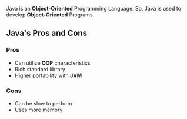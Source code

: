 Java is an **Object-Oriented** Programming Language.
So, Java is used to develop **Object-Oriented** Programs.

## Java's Pros and Cons

### Pros
- Can utilize **OOP** characteristics
- Rich standard library
- Higher portability with **JVM**

### Cons
- Can be slow to perform
- Uses more memory
